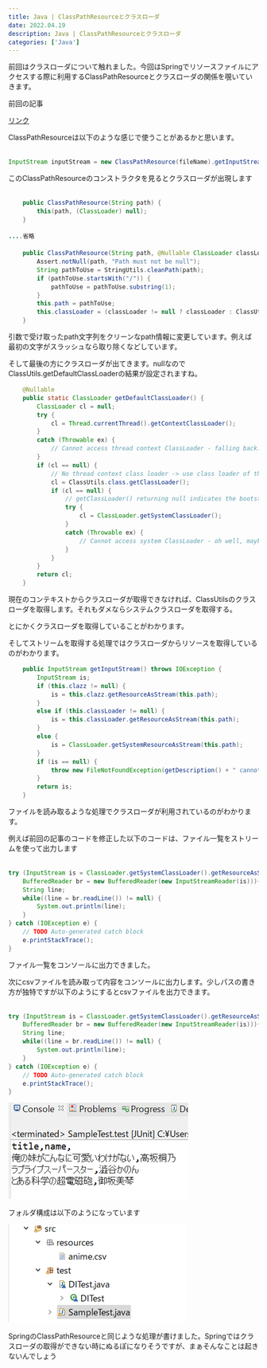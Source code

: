 ```yaml
---
title: Java | ClassPathResourceとクラスローダ
date: 2022.04.19
description: Java | ClassPathResourceとクラスローダ
categories: ['Java']
---
```


前回はクラスローダについて触れました。今回はSpringでリソースファイルにアクセスする際に利用するClassPathResourceとクラスローダの関係を覗いていきます。

前回の記事

[リンク](/posts/p2141)


ClassPathResourceは以下のような感じで使うことがあるかと思います。

```java

InputStream inputStream = new ClassPathResource(fileName).getInputStream();
```


このClassPathResourceのコンストラクタを見るとクラスローダが出現します

```java

	public ClassPathResource(String path) {
		this(path, (ClassLoader) null);
	}

....省略

	public ClassPathResource(String path, @Nullable ClassLoader classLoader) {
		Assert.notNull(path, "Path must not be null");
		String pathToUse = StringUtils.cleanPath(path);
		if (pathToUse.startsWith("/")) {
			pathToUse = pathToUse.substring(1);
		}
		this.path = pathToUse;
		this.classLoader = (classLoader != null ? classLoader : ClassUtils.getDefaultClassLoader());
	}
```


引数で受け取ったpath文字列をクリーンなpath情報に変更しています。例えば最初の文字がスラッシュなら取り除くなどしています。

そして最後の方にクラスローダが出てきます。nullなのでClassUtils.getDefaultClassLoaderの結果が設定されますね。

```java
	@Nullable
	public static ClassLoader getDefaultClassLoader() {
		ClassLoader cl = null;
		try {
			cl = Thread.currentThread().getContextClassLoader();
		}
		catch (Throwable ex) {
			// Cannot access thread context ClassLoader - falling back...
		}
		if (cl == null) {
			// No thread context class loader -> use class loader of this class.
			cl = ClassUtils.class.getClassLoader();
			if (cl == null) {
				// getClassLoader() returning null indicates the bootstrap ClassLoader
				try {
					cl = ClassLoader.getSystemClassLoader();
				}
				catch (Throwable ex) {
					// Cannot access system ClassLoader - oh well, maybe the caller can live with null...
				}
			}
		}
		return cl;
	}
```


現在のコンテキストからクラスローダが取得できなければ、ClassUtilsのクラスローダを取得します。それもダメならシステムクラスローダを取得する。

とにかくクラスローダを取得していることがわかります。

そしてストリームを取得する処理ではクラスローダからリソースを取得しているのがわかります。

```java
	public InputStream getInputStream() throws IOException {
		InputStream is;
		if (this.clazz != null) {
			is = this.clazz.getResourceAsStream(this.path);
		}
		else if (this.classLoader != null) {
			is = this.classLoader.getResourceAsStream(this.path);
		}
		else {
			is = ClassLoader.getSystemResourceAsStream(this.path);
		}
		if (is == null) {
			throw new FileNotFoundException(getDescription() + " cannot be opened because it does not exist");
		}
		return is;
	}
```


ファイルを読み取るような処理でクラスローダが利用されているのがわかります。

例えば前回の記事のコードを修正した以下のコードは、ファイル一覧をストリームを使って出力します

```java

try (InputStream is = ClassLoader.getSystemClassLoader().getResourceAsStream("vol");
	BufferedReader br = new BufferedReader(new InputStreamReader(is))){
	String line;
	while((line = br.readLine()) != null) {
		System.out.println(line);
	}
} catch (IOException e) {
	// TODO Auto-generated catch block
	e.printStackTrace();
}
```


ファイル一覧をコンソールに出力できました。

次にcsvファイルを読み取って内容をコンソールに出力します。少しパスの書き方が独特ですが以下のようにするとcsvファイルを出力できます。

```java

try (InputStream is = ClassLoader.getSystemClassLoader().getResourceAsStream("resources./anime.csv");
	BufferedReader br = new BufferedReader(new InputStreamReader(is))){
	String line;
	while((line = br.readLine()) != null) {
		System.out.println(line);
	}
} catch (IOException e) {
	// TODO Auto-generated catch block
	e.printStackTrace();
}
```


![画像](/2159/1.png)


フォルダ構成は以下のようになっています

![画像](/2159/2.png)


SpringのClassPathResourceと同じような処理が書けました。Springではクラスローダの取得ができない時にぬるぽになりそうですが、まぁそんなことは起きないんでしょう
